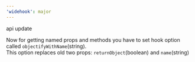 ```yaml
---
'widehook': major
---
```


api update

Now for getting named props and methods you have to set hook option called `objectifyWithName`(string).\
This option replaces old two props: `returnObject`(boolean) and `name`(string)